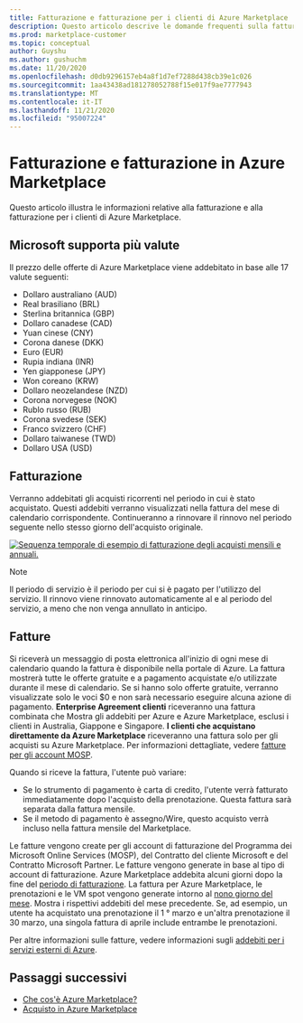 ```yaml
---
title: Fatturazione e fatturazione per i clienti di Azure Marketplace
description: Questo articolo descrive le domande frequenti sulla fatturazione e sulla fatturazione per i clienti di Azure Marketplace.
ms.prod: marketplace-customer
ms.topic: conceptual
author: Guyshu
ms.author: gushuchm
ms.date: 11/20/2020
ms.openlocfilehash: d0db9296157eb4a8f1d7ef7288d438cb39e1c026
ms.sourcegitcommit: 1aa43438ad181278052788f15e017f9ae7777943
ms.translationtype: MT
ms.contentlocale: it-IT
ms.lasthandoff: 11/21/2020
ms.locfileid: "95007224"
---
```

# <a name="azure-marketplace-billing-and-invoicing"></a>Fatturazione e fatturazione in Azure Marketplace

Questo articolo illustra le informazioni relative alla fatturazione e alla fatturazione per i clienti di Azure Marketplace.

## <a name="microsoft-supports-multiple-currencies"></a>Microsoft supporta più valute

Il prezzo delle offerte di Azure Marketplace viene addebitato in base alle 17 valute seguenti:

- Dollaro australiano (AUD)
- Real brasiliano (BRL)
- Sterlina britannica (GBP)
- Dollaro canadese (CAD)
- Yuan cinese (CNY)
- Corona danese (DKK)
- Euro (EUR)
- Rupia indiana (INR)
- Yen giapponese (JPY)
- Won coreano (KRW)
- Dollaro neozelandese (NZD)
- Corona norvegese (NOK)
- Rublo russo (RUB)
- Corona svedese (SEK)
- Franco svizzero (CHF)
- Dollaro taiwanese (TWD)
- Dollaro USA (USD)

## <a name="billing"></a>Fatturazione

Verranno addebitati gli acquisti ricorrenti nel periodo in cui è stato acquistato. Questi addebiti verranno visualizzati nella fattura del mese di calendario corrispondente. Continueranno a rinnovare il rinnovo nel periodo seguente nello stesso giorno dell'acquisto originale.

[![Sequenza temporale di esempio di fatturazione degli acquisti mensili e annuali.](media/billing/billing-charges-recurring.png)](media/billing/billing-charges-recurring.png#lightbox)

>[!NOTE]
> Il periodo di servizio è il periodo per cui si è pagato per l'utilizzo del servizio. Il rinnovo viene rinnovato automaticamente al e al periodo del servizio, a meno che non venga annullato in anticipo.

## <a name="invoices"></a>Fatture

Si riceverà un messaggio di posta elettronica all'inizio di ogni mese di calendario quando la fattura è disponibile nella portale di Azure. La fattura mostrerà tutte le offerte gratuite e a pagamento acquistate e/o utilizzate durante il mese di calendario. Se si hanno solo offerte gratuite, verranno visualizzate solo le voci $0 e non sarà necessario eseguire alcuna azione di pagamento. **Enterprise Agreement clienti** riceveranno una fattura combinata che Mostra gli addebiti per Azure e Azure Marketplace, esclusi i clienti in Australia, Giappone e Singapore. **I clienti che acquistano direttamente da Azure Marketplace** riceveranno una fattura solo per gli acquisti su Azure Marketplace. Per informazioni dettagliate, vedere [fatture per gli account MOSP](/azure/cost-management-billing/understand/download-azure-invoice#invoices-for-mosp-billing-accounts).

Quando si riceve la fattura, l'utente può variare:

- Se lo strumento di pagamento è carta di credito, l'utente verrà fatturato immediatamente dopo l'acquisto della prenotazione. Questa fattura sarà separata dalla fattura mensile.
- Se il metodo di pagamento è assegno/Wire, questo acquisto verrà incluso nella fattura mensile del Marketplace.

Le fatture vengono create per gli account di fatturazione del Programma dei Microsoft Online Services (MOSP), del Contratto del cliente Microsoft e del Contratto Microsoft Partner. Le fatture vengono generate in base al tipo di account di fatturazione. Azure Marketplace addebita alcuni giorni dopo la fine del [periodo di fatturazione](/azure/cost-management-billing/understand/download-azure-invoice#why-you-might-not-see-an-invoice). La fattura per Azure Marketplace, le prenotazioni e le VM spot vengono generate intorno al [nono giorno del mese](/azure/cost-management-billing/understand/download-azure-invoice#invoices-for-mosp-billing-accounts). Mostra i rispettivi addebiti del mese precedente. Se, ad esempio, un utente ha acquistato una prenotazione il 1 ° marzo e un'altra prenotazione il 30 marzo, una singola fattura di aprile include entrambe le prenotazioni.

Per altre informazioni sulle fatture, vedere informazioni sugli [addebiti per i servizi esterni di Azure](/azure/cost-management-billing/understand/understand-azure-marketplace-charges).

## <a name="next-steps"></a>Passaggi successivi

- [Che cos'è Azure Marketplace?](azure-marketplace-overview.md)
- [Acquisto in Azure Marketplace](azure-purchasing-invoicing.md)
